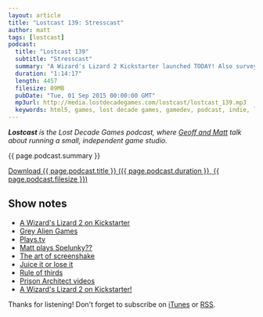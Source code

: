 ```yaml
---
layout: article
title: "Lostcast 139: Stresscast"
author: matt
tags: [lostcast]
podcast:
  title: "Lostcast 139"
  subtitle: "Stresscast"
  summary: "A Wizard's Lizard 2 Kickstarter launched TODAY! Also survey results, game dev tips, art tips, and more."
  duration: "1:14:17"
  length: 4457
  filesize: 89MB
  pubDate: "Tue, 01 Sep 2015 00:00:00 GMT"
  mp3url: http://media.lostdecadegames.com/lostcast/lostcast_139.mp3
  keywords: html5, games, lost decade games, gamedev, podcast, indie, lostcast
---
```

_**Lostcast** is the Lost Decade Games podcast, where [Geoff and Matt](/about/) talk about running a small, independent game studio._

{{ page.podcast.summary }}

<a class="download-podcast" href="{{ page.podcast.mp3url }}">
	Download {{ page.podcast.title }} ({{ page.podcast.duration }}, {{ page.podcast.filesize }})
</a>

## Show notes

* [A Wizard's Lizard 2 on Kickstarter](https://www.kickstarter.com/projects/357830563/a-wizards-lizard-2-steam-windows-mac)
* [Grey Alien Games](http://www.greyaliengames.com/)
* [Plays.tv](http://plays.tv/)
* [Matt plays Spelunky??](https://www.youtube.com/watch?v=cALF9HqhJX8)
* [The art of screenshake](https://www.youtube.com/watch?v=AJdEqssNZ-U)
* [Juice it or lose it](https://www.youtube.com/watch?v=Fy0aCDmgnxg)
* [Rule of thirds](https://en.wikipedia.org/wiki/Rule_of_thirds)
* [Prison Architect videos](https://www.youtube.com/user/IVSoftware)
* [A Wizard's Lizard 2 on Kickstarter!](https://www.kickstarter.com/projects/357830563/a-wizards-lizard-2-steam-windows-mac)

Thanks for listening! Don't forget to subscribe on [iTunes](http://itunes.apple.com/us/podcast/lostcast/id481950724) or [RSS](/lostcast.xml).
